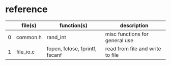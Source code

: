 # reference

| | file(s) | function(s) | description |
|---|---|---|---|
| 0 | common.h | rand_int | misc functions for general use |
| 1 | file_io.c | fopen, fclose, fprintf, fscanf | read from file and write to file |